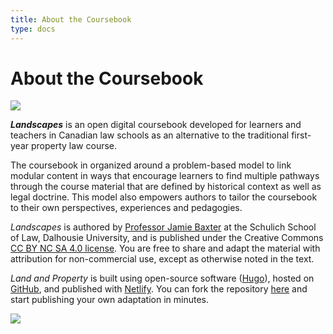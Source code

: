 ```yaml
---
title: About the Coursebook
type: docs
---
```


# About the Coursebook

<div class="center"><a href="/"><img src="imgs/cover.jpg" style="max-width: 300px"></a></div>

***Landscapes*** is an open digital coursebook developed for learners and teachers in Canadian law schools as an alternative to the traditional first-year property law course. 

The coursebook in organized around a problem-based model to link modular content in ways that encourage learners to find multiple pathways through the course material that are defined by historical context as well as legal doctrine. This model also empowers authors to tailor the coursebook to their own perspectives, experiences and pedagogies.

*Landscapes* is authored by [Professor Jamie Baxter](https://www.dal.ca/faculty/law/faculty-staff/our-faculty/jamie-baxter.html) at the Schulich School of Law, Dalhousie University, and is published under the Creative Commons [CC BY NC SA 4.0 license](https://creativecommons.org/licenses/by-nc-sa/4.0/). You are free to share and adapt the material with attribution for non-commercial use, except as otherwise noted in the text. 

*Land and Property* is built using open-source software ([Hugo](https://gohugo.io)), hosted on [GitHub](https://github.com), and published with [Netlify](https://www.netlify.com). You can fork the repository [here](https://github.com/radish-es/casebook-property/tree/dev) and start publishing your own adaptation in minutes. 

<div class="center"><a href="https://creativecommons.org/licenses/by-nc-sa/4.0/"><img src="imgs/by-nc-sa.png" style="max-width: 150px"></a></div>